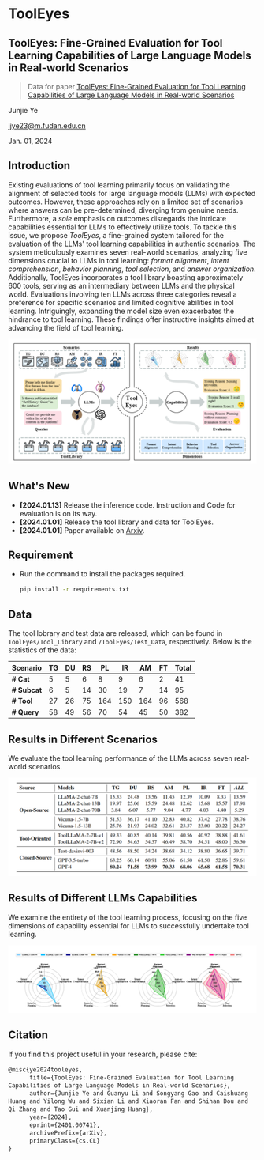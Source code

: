 # ToolEyes

## ToolEyes: Fine-Grained Evaluation for Tool Learning Capabilities of Large Language Models in Real-world Scenarios

> Data for paper [ToolEyes: Fine-Grained Evaluation for Tool Learning Capabilities of Large Language Models in Real-world Scenarios](https://arxiv.org/abs/2401.00741)

Junjie Ye

jjye23@m.fudan.edu.cn

Jan. 01, 2024

## Introduction
Existing evaluations of tool learning primarily focus on validating the alignment of selected tools for large language models (LLMs) with expected outcomes. However, these approaches rely on a limited set of scenarios where answers can be pre-determined, diverging from genuine needs. Furthermore, a *sole* emphasis on outcomes disregards the intricate capabilities essential for LLMs to effectively utilize tools.
To tackle this issue, we propose *ToolEyes*, a fine-grained system tailored for the evaluation of the LLMs' tool learning capabilities in authentic scenarios. The system meticulously examines seven real-world scenarios, analyzing five dimensions crucial to LLMs in tool learning: *format alignment*, *intent comprehension*, *behavior planning*, *tool selection*, and *answer organization*.
Additionally, ToolEyes incorporates a tool library boasting approximately 600 tools, serving as an intermediary between LLMs and the physical world. Evaluations involving ten LLMs across three categories reveal a preference for specific scenarios and limited cognitive abilities in tool learning.
Intriguingly, expanding the model size even exacerbates the hindrance to tool learning.
These findings offer instructive insights aimed at advancing the field of tool learning.


<div>
<center>
<img src=Figures/ToolEyes.png>
</div>

## What's New

- **[2024.01.13]** Release the inference code. Instruction and Code for evaluation is on its way.
- **[2024.01.01]** Release the tool library and data for ToolEyes.
- **[2024.01.01]** Paper available on [Arxiv](https://arxiv.org/abs/2401.00741).


## Requirement
- Run the command to install the packages required.
    ```bash
    pip install -r requirements.txt
    ```

## Data
The tool lobrary and test data are released, which can be found in `ToolEyes/Tool_Library` and `/ToolEyes/Test_Data`, respectively. Below is the statistics of the data:

| **Scenario**      | **TG** | **DU** | **RS** | **PL** | **IR** | **AM** | **FT** | **Total** |
|-------------------|--------|--------|--------|--------|--------|--------|--------|-----------|
| **# Cat**         | 5      | 5      | 6      | 8      | 9      | 6      | 2      | 41        |
| **# Subcat**      | 6      | 5      | 14     | 30     | 19     | 7      | 14     | 95        |
| **# Tool**        | 27     | 26     | 75     | 164    | 150    | 164    | 96     | 568       |
| **# Query**       | 58     | 49     | 56     | 70     | 54     | 45     | 50     | 382       |


## Results in Different Scenarios

We evaluate the tool learning performance of the LLMs across seven real-world scenarios.

<div>
<center>
<img src=Figures/result-scenario.png>
</div>

## Results of Different LLMs Capabilities

We examine the entirety of the tool learning process, focusing on the five dimensions of capability essential for LLMs to successfully undertake tool learning.

<div>
<center>
<img src=Figures/result-capability.png>
</div>


## Citation
If you find this project useful in your research, please cite:
```
@misc{ye2024tooleyes,
      title={ToolEyes: Fine-Grained Evaluation for Tool Learning Capabilities of Large Language Models in Real-world Scenarios}, 
      author={Junjie Ye and Guanyu Li and Songyang Gao and Caishuang Huang and Yilong Wu and Sixian Li and Xiaoran Fan and Shihan Dou and Qi Zhang and Tao Gui and Xuanjing Huang},
      year={2024},
      eprint={2401.00741},
      archivePrefix={arXiv},
      primaryClass={cs.CL}
}
```
